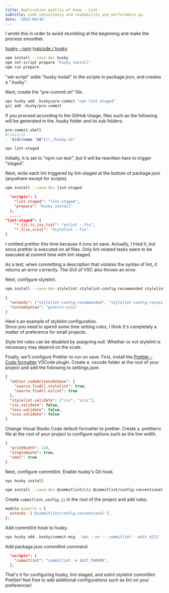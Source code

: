 ```yaml
---
title: Application quality of keep - Lint
subtitle: code consistency and readability and performance up.
date: '2022-04/16'
---
```


I wrote this in order to avoid stumbling at the beginning and make the process smoother.

[husky - npm](https://www.npmjs.com/package/husky)
[typicode / husky](https://github.com/typicode/husky)

```sh title="terminal/cmd"
npm install --save-dev husky
npm set-script prepare "husky install"
npm run prepare
```

"set-script" adds "husky install" to the scripts in package.json, and creates a ".husky".

Next, create the "pre-commit.sh" file.

```sh title="terminal/cmd"
npx husky add .husky/pre-commit "npx lint-staged"
git add .husky/pre-commit
```

If you proceed according to the GitHub Usage, files such as the following will be generated in the .husky folder and its sub folders:

```sh title=".husky/pre-commit"
pre-commit.shell
#!/bin/sh
. "$(dirname "$0")/\_/husky.sh"

npx lint-staged
```

Initially, it is set to "npm run test", but it will be rewritten here to trigger "staged".

Next, write each lint triggered by lint-staged at the bottom of package.json (anywhere except for scripts).

```bash title="terminal/cmd"
npm install --save-dev lint-staged
```

```json title="package.json"
  "scripts": {
    "lint-staged": "lint-staged",
    "prepare": "husky install"
  },
  .....
"lint-staged": {
    "*.{js,ts,jsx,tsx}": "eslint --fix",
    "*.{css,scss}": "stylelint --fix"
}
```

I omitted prettier this time because it runs on save.
Actually, I tried it, but since prettier is executed on all files.
Only lint-related tasks seem to be executed at commit time with lint-staged.

As a test, when committing a description that violates the syntax of lint, it returns an error correctly. The GUI of VSC also throws an error.

Next, configure stylelint.

```sh
npm install --save-dev stylelint stylelint-config-recommended stylelint-config-recess-order postcss-scss
```

```json title=".stylelintrc.json"
{
  "extends": ["stylelint-config-recommended", "stylelint-config-recess-order"],
  "customSyntax": "postcss-scss"
}
```

Here's an example of stylelint configuration.  
Since you need to spend some time setting rules, I think it's completely a matter of preference for small projects.

Style lint rules can be disabled by assigning null.
Whether or not stylelint is necessary may depend on the scale.

Finally, we'll configure Prettier to run on save.
First, install the [Prettier - Code formatter](https://marketplace.visualstudio.com/items?itemName=esbenp.prettier-vscode) VSCode plugin.
Create a .vscode folder at the root of your project and add the following to settings.json.

```json title=".vscode/setting.json"
{
  "editor.codeActionsOnSave": {
    "source.fixAll.stylelint": true,
    "source.fixAll.eslint": true
  },
  "stylelint.validate": ["css", "scss"],
  "css.validate": false,
  "less.validate": false,
  "scss.validate": false
}
```

Change Visual Studio Code default formatter to prettier.
Create a .prettierrc file at the root of your project to configure options such as the line width.

```json title=".prettierrc.json"
{
  "printWidth": 120,
  "singleQuote": true,
  "semi": true
}
```

Next, configure commitlint.
Enable husky's Git hook.

```sh
npx husky install
```

```sh
npm install --save-dev @commitlint/cli @commitlint/config-conventional
```

Create `commitlint.config.js` in the root of the project and add rules.

```js
module.exports = {
  extends: ['@commitlint/config-conventional'],
};
```

Add commitlint hook to husky.

```sh
npx husky add .husky/commit-msg  'npx --no -- commitlint --edit ${1}'
```

Add package.json commitlint command.

```json title="package.json"
  "scripts": {
    "commitlint": "commitlint -e $GIT_PARAMS",
  },
```

That's it for configuring husky, lint-staged, and eslint stylelint commitlint Prettier!
feel free to add additional configurations such as lint on your preferences!
